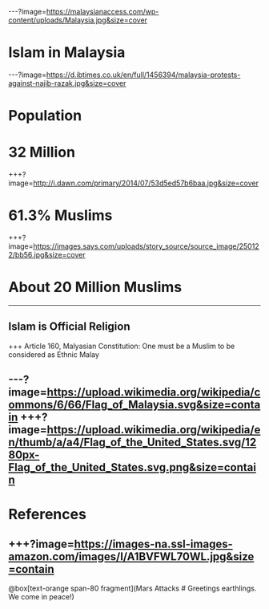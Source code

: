 ---?image=https://malaysianaccess.com/wp-content/uploads/Malaysia.jpg&size=cover
# Islam in Malaysia
---?image=https://d.ibtimes.co.uk/en/full/1456394/malaysia-protests-against-najib-razak.jpg&size=cover
# Population
# 32 Million
+++?image=http://i.dawn.com/primary/2014/07/53d5ed57b6baa.jpg&size=cover
# 61.3% Muslims
+++?image=https://images.says.com/uploads/story_source/source_image/250122/bb56.jpg&size=cover
# About 20 Million Muslims
---
## Islam is Official Religion
+++
Article 160, Malyasian Constitution:
One must be a Muslim to be considered as Ethnic Malay





---?image=https://upload.wikimedia.org/wikipedia/commons/6/66/Flag_of_Malaysia.svg&size=contain
+++?image=https://upload.wikimedia.org/wikipedia/en/thumb/a/a4/Flag_of_the_United_States.svg/1280px-Flag_of_the_United_States.svg.png&size=contain
---
# References
+++?image=https://images-na.ssl-images-amazon.com/images/I/A1BVFWL70WL.jpg&size=contain
---
@box[text-orange span-80 fragment](Mars Attacks # Greetings earthlings. We come in peace!)
